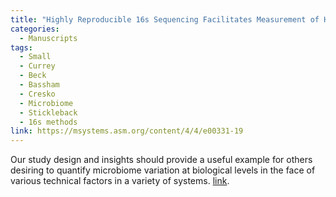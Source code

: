 ```yaml
---
title: "Highly Reproducible 16s Sequencing Facilitates Measurement of Host Genetic Influences on the Stickleback Gut Microbiome"
categories:
  - Manuscripts
tags:
  - Small
  - Currey
  - Beck
  - Bassham
  - Cresko
  - Microbiome
  - Stickleback
  - 16s methods
link: https://msystems.asm.org/content/4/4/e00331-19
---
```


Our study design and insights should provide a useful example for others desiring to quantify microbiome variation at biological levels in the face of 
various technical factors in a variety of systems. [link](#).
